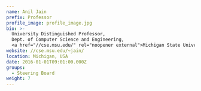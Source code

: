 ```yaml
---
name: Anil Jain
prefix: Professor
profile_image: profile_image.jpg
bio: >-
  University Distinguished Professor,
  Dept. of Computer Science and Engineering,
  <a href="//cse.msu.edu/" rel="noopener external">Michigan State University</a>
website: //cse.msu.edu/~jain/
location: Michigan, USA
date: 2016-01-01T09:01:00.000Z
groups:
  - Steering Board
weight: 7
---
```

